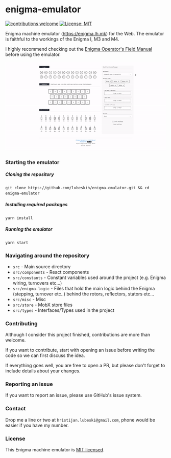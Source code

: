 # enigma-emulator

[![contributions welcome](https://img.shields.io/badge/contributions-welcome-brightgreen.svg?style=flat)]()
[![License: MIT](https://img.shields.io/badge/License-MIT-yellow.svg)](https://github.com/hfour/envaridator/blob/master/LICENSE.md)

Enigma machine emulator (https://enigma.lh.mk) for the Web. The emulator is faithful to the workings of the Enigma I, M3 and M4.

I highly recommend checking out the [Enigma Operator's Field Manual](https://github.com/lubeskih/enigma-simulator/blob/master/docs/EOFM.md) before using the emulator.

![Enigma](src/misc/enigma.gif)

### Starting the emulator

##### Cloning the repository

`git clone https://github.com/lubeskih/enigma-emulator.git && cd enigma-emulator`

##### Installing required packages

`yarn install`

##### Running the emulator

`yarn start`

### Navigating around the repository

- `src` - Main source directory
- `src/components` - React components
- `src/constants` - Constant variables used around the project (e.g. Enigma wiring, turnovers etc...)
- `src/enigma-logic` - Files that hold the main logic behind the Enigma (stepping, turnover etc..) behind the rotors, reflectors, stators etc...
- `src/misc` - Misc
- `src/store` - MobX store files
- `src/types` - Interfaces/Types used in the project

### Contributing

Although I consider this project finished, contributions are more than welcome.

If you want to contribute, start with opening an issue before writing the code so we can first discuss the idea.

If everything goes well, you are free to open a PR, but please don't forget to include details about your changes.

### Reporting an issue

If you want to report an issue, please use GitHub's issue system.

### Contact

Drop me a line or two at `hristijan.lubeski@gmail.com`, phone would be easier if you have my number.

### License

This Enigma machine emulator is [MIT licensed](https://github.com/lubeskih/enigma-emulator/blob/master/LICENSE.md).
